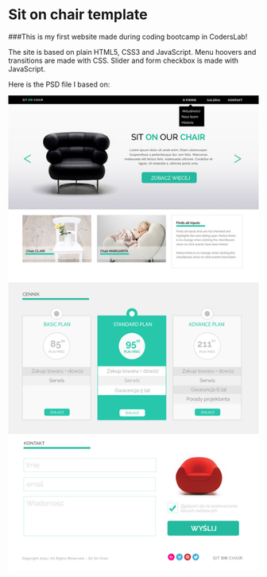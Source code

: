 # Sit on chair template

###This is my first website made during coding bootcamp in CodersLab!

The site is based on plain HTML5, CSS3 and JavaScript.
Menu hoovers and transitions are made with CSS.
Slider and form checkbox is made with JavaScript.

Here is the PSD file I based on:

![PSD Template](/images/warsztat.jpg)
